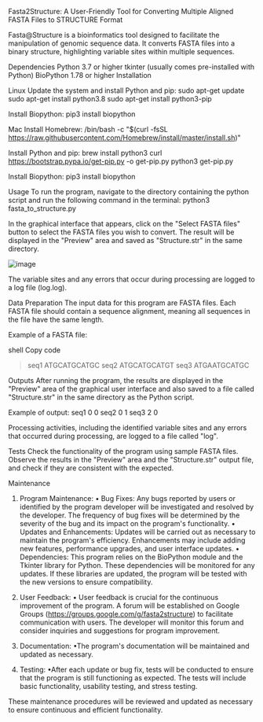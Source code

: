 Fasta2Structure: A User-Friendly Tool for Converting Multiple Aligned FASTA Files to STRUCTURE Format

Fasta@Structure is a bioinformatics tool designed to facilitate the manipulation of genomic sequence data. It converts FASTA files into a binary structure, highlighting variable sites within multiple sequences.

Dependencies
Python 3.7 or higher
tkinter (usually comes pre-installed with Python)
BioPython 1.78 or higher
Installation

Linux
Update the system and install Python and pip:
sudo apt-get update
sudo apt-get install python3.8
sudo apt-get install python3-pip

Install Biopython:
pip3 install biopython

Mac
Install Homebrew:
/bin/bash -c "$(curl -fsSL https://raw.githubusercontent.com/Homebrew/install/master/install.sh)"

Install Python and pip:
brew install python3
curl https://bootstrap.pypa.io/get-pip.py -o get-pip.py
python3 get-pip.py

Install Biopython:
pip3 install biopython

Usage
To run the program, navigate to the directory containing the python script and run the following command in the terminal:
python3 fasta_to_structure.py

In the graphical interface that appears, click on the "Select FASTA files" button to select the FASTA files you wish to convert. The result will be displayed in the "Preview" area and saved as "Structure.str" in the same directory.


![image](https://github.com/AdamBessa/Fasta2Structure/assets/16911690/85827670-c6db-4463-b625-f4148fa56d3a)


The variable sites and any errors that occur during processing are logged to a log file (log.log).

Data Preparation
The input data for this program are FASTA files. Each FASTA file should contain a sequence alignment, meaning all sequences in the file have the same length.

Example of a FASTA file:

shell
Copy code
>seq1
ATGCATGCATGC
>seq2
ATGCATGCATGT
>seq3
ATGAATGCATGC
>
Outputs
After running the program, the results are displayed in the "Preview" area of the graphical user interface and also saved to a file called "Structure.str" in the same directory as the Python script.

Example of output:
seq1 0 0 
seq2 0 1 
seq3 2 0 

Processing activities, including the identified variable sites and any errors that occurred during processing, are logged to a file called "log".

Tests
Check the functionality of the program using sample FASTA files. Observe the results in the "Preview" area and the "Structure.str" output file, and check if they are consistent with the expected.

Maintenance
1.	Program Maintenance: 
• Bug Fixes: Any bugs reported by users or identified by the program developer will be investigated and resolved by the developer. The frequency of bug fixes will be determined by the severity of the bug and its impact on the program's functionality. 
• Updates and Enhancements: Updates will be carried out as necessary to maintain the program's efficiency. Enhancements may include adding new features, performance upgrades, and user interface updates. 
• Dependencies: This program relies on the BioPython module and the Tkinter library for Python. These dependencies will be monitored for any updates. If these libraries are updated, the program will be tested with the new versions to ensure compatibility.

2.	User Feedback: 
• User feedback is crucial for the continuous improvement of the program. A forum will be established on Google Groups (https://groups.google.com/g/fasta2structure) to facilitate communication with users. The developer will monitor this forum and consider inquiries and suggestions for program improvement.

4.	Documentation: 
•The program's documentation will be maintained and updated as necessary.

5.	Testing: 
•After each update or bug fix, tests will be conducted to ensure that the program is still functioning as expected. The tests will include basic functionality, usability testing, and stress testing.

These maintenance procedures will be reviewed and updated as necessary to ensure continuous and efficient functionality.





